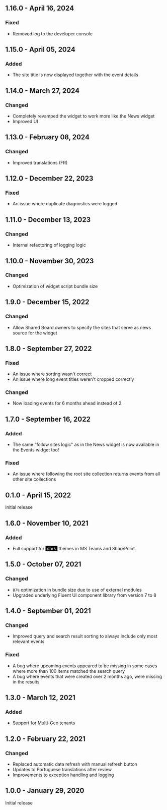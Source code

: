 ## 1.16.0 - April 16, 2024

### Fixed
- Removed log to the developer console

## 1.15.0 - April 05, 2024

### Added
- The site title is now displayed together with the event details

## 1.14.0 - March 27, 2024

### Changed
- Completely revamped the widget to work more like the News widget
- Improved UI

## 1.13.0 - February 08, 2024

### Changed
- Improved translations (FR)

## 1.12.0 - December 22, 2023

### Fixed
- An issue where duplicate diagnostics were logged

## 1.11.0 - December 13, 2023

### Changed
- Internal refactoring of logging logic


## 1.10.0 - November 30, 2023

### Changed
- Optimization of widget script bundle size

## 1.9.0 - December 15, 2022

### Changed
- Allow Shared Board owners to specify the sites that serve as news source for the widget

## 1.8.0 - September 27, 2022

### Fixed
- An issue where sorting wasn&#x27;t correct
- An issue where long event titles weren&#x27;t cropped correctly

### Changed
- Now loading events for 6 months ahead instead of 2

## 1.7.0 - September 16, 2022

### Added
- The same &quot;follow sites logic&quot; as in the News widget is now available in the Events widget too!

### Fixed
- An issue where following the root site collection returns events from all other site collections

## 0.1.0 - April 15, 2022

Initial release

## 1.6.0 - November 10, 2021

### Added
- Full support for <span style="color:white;background-color:black">&nbsp;dark&nbsp;</span> themes in MS Teams and SharePoint

## 1.5.0 - October 07, 2021

### Changed
- `87%` optimization in bundle size due to use of external modules
- Upgraded underlying Fluent UI component library from version 7 to 8

## 1.4.0 - September 01, 2021

### Changed
- Improved query and search result sorting to always include only most relevant events

### Fixed
- A bug where upcoming events appeared to be missing in some cases where more than 100 items matched the search query
- A bug where events that were created over 2 months ago, were missing in the results

## 1.3.0 - March 12, 2021

### Added
- Support for Multi-Geo tenants

## 1.2.0 - February 22, 2021

### Changed
- Replaced automatic data refresh with manual refresh button
- Updates to Portuguese translations after review
- Improvements to exception handling and logging

## 1.0.0 - January 29, 2020
Initial release